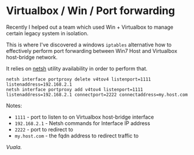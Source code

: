 # Virtualbox / Win / Port forwarding

Recently I helped out a team which used Win + Virtualbox to manage certain
legacy system in isolation.

This is where I've discovered a windows `iptables` alternative how to
effectively perform port forwarding between Win7 Host and Virtualbox
host-bridge network.

It relies on [netsh][1] utility availability in order to perform that.

```console
netsh interface portproxy delete v4tov4 listenport=1111 listenaddress=192.168.2.1
netsh interface portproxy add v4tov4 listenport=1111 listenaddress=192.168.2.1 connectport=2222 connectaddress=my.host.com
```

Notes:
- `1111` - port to listen to on Virtualbox host-bridge interface
- `192.168.2.1` - Netsh commands for Interface IP address
- `2222` - port to redirect to
- `my.host.com` - the fqdn address to redirect traffic to

_Vuala._
<!-- References -->

[1]: https://technet.microsoft.com/en-us/library/bb490939.aspx "Netsh commands for Interface IP"
